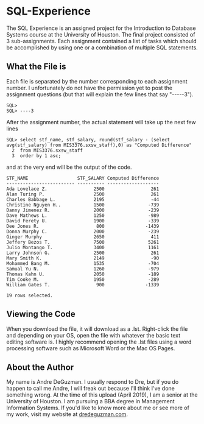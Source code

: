 # SQL-Experience
The SQL Experience is an assigned project for the Introduction to Database Systems course at the University of Houston. The final project consisted of 3 sub-assignments. Each assignment contained a list of tasks which should be accomplished by using one or a combination of multiple SQL statements.

## What the File is
Each file is separated by the number corresponding to each assignment number. I unfortunately do not have the permission yet to post the assignment questions (but that will explain the few lines that say "-----3"). 
```
SQL> 
SQL> ----3
```

After the assignment number, the actual statement will take up the next few lines 
```
SQL> select stf_name, stf_salary, round(stf_salary - (select avg(stf_salary) from MIS3376.sxsw_staff),0) as "Computed Difference"
  2  from MIS3376.sxsw_staff
  3  order by 1 asc;

```
and at the very end will be the output of the code.
```
STF_NAME                  STF_SALARY Computed Difference
------------------------- ---------- -------------------
Ada Lovelace Z.                 2500                 261
Alan Turing P.                  2500                 261
Charles Babbage L.              2195                 -44
Christine Nguyen H..            1500                -739
Danny Jimenez R.                2000                -239
Dave Mathews L.                 1250                -989
David Ferety U.                 1900                -339
Dee Jones R.                     800               -1439
Donna Murphy C.                 2000                -239
Ginger Murphy                   2650                 411
Jeffery Bezos T.                7500                5261
Julio Montango T.               3400                1161
Larry Johnson G.                2500                 261
Mary Smith K.                   2149                 -90
Mohammed Bang M.                1535                -704
Samual Yu N.                    1260                -979
Thomas Kahn U.                  2050                -189
Tim Cooke M.                    1950                -289
William Gates T.                 900               -1339

19 rows selected. 
```

## Viewing the Code
When you download the file, it will download as a .lst. Right-click the file and depending on your OS, open the file with whatever the basic text editing software is. I highly recommend opening the .lst files using a word processing software such as Microsoft Word or the Mac OS Pages.

## About the Author
My name is Andre DeGuzman. I usually respond to Dre, but if you do happen to call me Andre, I will freak out because I'll think I've done something wrong. At the time of this upload (April 2019), I am a senior at the University of Houston. I am pursuing a BBA degree in Management Information Systems. If you'd like to know more about me or see more of my work, visit my website at [dredeguzman.com](https://www.dredeguzman.com).

